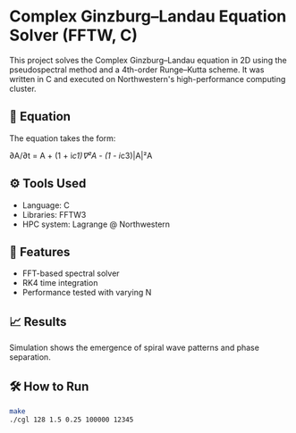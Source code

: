 # Complex Ginzburg–Landau Equation Solver (FFTW, C)

This project solves the Complex Ginzburg–Landau equation in 2D using the pseudospectral method and a 4th-order Runge–Kutta scheme. It was written in C and executed on Northwestern's high-performance computing cluster.

## 🔬 Equation
The equation takes the form:

∂A/∂t = A + (1 + i*c1)∇²A - (1 - i*c3)|A|²A

## ⚙️ Tools Used
- Language: C
- Libraries: FFTW3
- HPC system: Lagrange @ Northwestern

## 🚀 Features
- FFT-based spectral solver
- RK4 time integration
- Performance tested with varying N

## 📈 Results
Simulation shows the emergence of spiral wave patterns and phase separation.

## 🛠️ How to Run
```bash
make
./cgl 128 1.5 0.25 100000 12345
